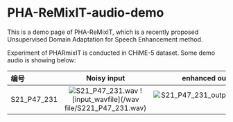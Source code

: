 # PHA-ReMixIT-audio-demo
This is a demo page of PHA-ReMixIT, which is a recently proposed Unsupervised Domain Adaptation for Speech Enhancement method.

Experiment of PHARmixIT is conducted in CHiME-5 dataset. Some demo audio is showing below:

| 编号         | Noisy input       | enhanced output           |
| :------------- | :-------------: | -------------: |
| S21_P47_231    |  ![S21_P47_231.wav](https://github.com/user-attachments/assets/aa2ec619-e523-457a-a06c-59cc598f2365) ![input_wavfile](/wav file/S221_P47_231.wav) | ![S21_P47_231_output.wav](https://github.com/user-attachments/assets/fff68e77-4fae-45ee-a255-8fc37413fa49) |



